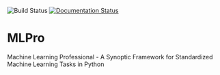![Build Status](https://github.com/fhswf/MLPro/workflows/pytesting/badge.svg)
[![Documentation Status](https://readthedocs.org/projects/mlpro/badge/?version=latest)](https://mlpro.readthedocs.io/en/latest/?badge=latest)

# MLPro
Machine Learning Professional - A Synoptic Framework for Standardized Machine Learning Tasks in Python
